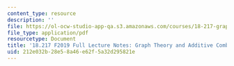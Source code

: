 ```yaml
---
content_type: resource
description: ''
file: https://ol-ocw-studio-app-qa.s3.amazonaws.com/courses/18-217-graph-theory-and-additive-combinatorics-fall-2019/212e032b28e58a46e62f5a32d295821e_MIT18_217F19_full_notes.pdf
file_type: application/pdf
resourcetype: Document
title: '18.217 F2019 Full Lecture Notes: Graph Theory and Additive Combinatorics'
uid: 212e032b-28e5-8a46-e62f-5a32d295821e
---
```

